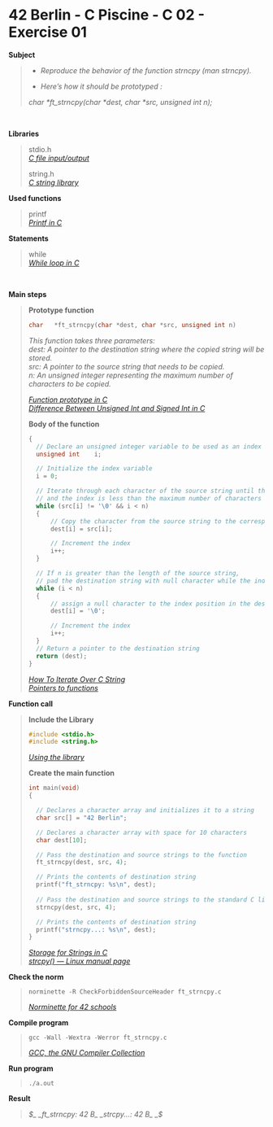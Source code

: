 # 42 Berlin - C Piscine - C 02 - Exercise 01

**Subject**
> * _Reproduce the behavior of the function strncpy (man strncpy)._   
>
> * _Here’s how it should be prototyped :_   
>
>_char *ft_strncpy(char *dest, char *src, unsigned int n);_    
>

<br>

**Libraries**        
>
>stdio.h    
>_[C file input/output](https://en.wikipedia.org/wiki/C_file_input/output)_
>
>string.h   
>_[C string library](https://en.wikibooks.org/wiki/C_Programming/string.h)_    

**Used functions**   
>
>printf   
>_[Printf in C](https://www.geeksforgeeks.org/printf-in-c/)_    

**Statements**
>
>while    
>_[While loop in C](https://www.geeksforgeeks.org/c-while-loop/?ref=lbp)_

<br>

**Main steps**
>
>**Prototype function**
>```c
>char	*ft_strncpy(char *dest, char *src, unsigned int n)
>```
>_This function takes three parameters:_    
>_dest: A pointer to the destination string where the copied string will be stored._    
>_src: A pointer to the source string that needs to be copied._   
>_n: An unsigned integer representing the maximum number of characters to be copied._    
>
>_[Function prototype in C](https://www.geeksforgeeks.org/function-prototype-in-c/)_   
>_[Difference Between Unsigned Int and Signed Int in C](https://www.geeksforgeeks.org/difference-between-unsigned-int-and-signed-int-in-c/)_    
>
>**Body of the function**
>```c
>{
>	// Declare an unsigned integer variable to be used as an index
>	unsigned int	i;
>
>	// Initialize the index variable
>	i = 0;
>
>	// Iterate through each character of the source string until the null character is encountered
>	// and the index is less than the maximum number of characters
>	while (src[i] != '\0' && i < n)
>	{
>		// Copy the character from the source string to the corresponding position in the destination string
>		dest[i] = src[i];
>
>		// Increment the index
>		i++;
>	}
>
>	// If n is greater than the length of the source string,
>	// pad the destination string with null character while the index is less than n
>	while (i < n)
>	{
>		// assign a null character to the index position in the destination string
>		dest[i] = '\0';
>
>		// Increment the index
>		i++;
>	}
>	// Return a pointer to the destination string 
>	return (dest);
>}    
>```
>_[How To Iterate Over C String](https://dev.to/zirkelc/how-to-iterate-over-c-string-lcj)_    
>_[Pointers to functions](https://www.ibm.com/docs/en/zos/3.1.0?topic=functions-pointers)_   
>


**Function call**
>**Include the Library**
>```c
>#include <stdio.h>
>#include <string.h>
>```
>_[Using the library](https://www.gnu.org/software/libc/manual/html_mono/libc.html#Using-the-Library)_
>
>**Create the main function**
>```c
>int main(void)
>{   
>
>	// Declares a character array and initializes it to a string
>	char src[] = "42 Berlin";
>
>	// Declares a character array with space for 10 characters   
>	char dest[10];
>
>	// Pass the destination and source strings to the function   
>	ft_strncpy(dest, src, 4);
>
>	// Prints the contents of destination string
>	printf("ft_strncpy: %s\n", dest);
>	
>	// Pass the destination and source strings to the standard C library function
>	strncpy(dest, src, 4);
>
>	// Prints the contents of destination string
>	printf("strncpy...: %s\n", dest);
>}  
>```    
>_[Storage for Strings in C](https://www.geeksforgeeks.org/storage-for-strings-in-c/)_   
>_[strcpy() — Linux manual page](https://man7.org/linux/man-pages/man3/strcpy.3.html)_    

**Check the norm**
>```
>norminette -R CheckForbiddenSourceHeader ft_strncpy.c
>```
>_[Norminette for 42 schools](https://github.com/42School/norminette)_

**Compile program**
>```
>gcc -Wall -Wextra -Werror ft_strncpy.c
>```
>_[GCC, the GNU Compiler Collection](https://gcc.gnu.org)_

**Run program**
>```
>./a.out
>```

**Result**
>_$_    
>_ft_strncpy: 42 B_   
>_strcpy...: 42 B_   
>_$_    
